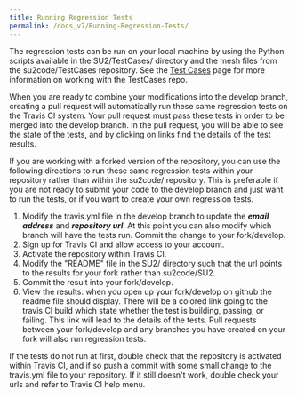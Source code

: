 ```yaml
---
title: Running Regression Tests
permalink: /docs_v7/Running-Regression-Tests/
---
```


The regression tests can be run on your local machine by using the Python scripts available in the SU2/TestCases/ directory and the mesh files from the su2code/TestCases repository. See the [Test Cases](/docs_v7/Test-Cases/) page for more information on working with the TestCases repo.

When you are ready to combine your modifications into the develop branch, creating a pull request will automatically run these same regression tests on the Travis CI system. Your pull request must pass these tests in order to be merged into the develop branch. In the pull request, you will be able to see the state of the tests, and by clicking on links find the details of the test results. 

If you are working with a forked version of the repository, you can use the following directions to run these same regression tests within your repository rather than within the su2code/ repository. This is preferable if you are not ready to submit your code to the develop branch and just want to run the tests, or if you want to create your own regression tests.
 
1. Modify the travis.yml file in the develop branch to update the ***email address*** and ***repository url***. At this point you can also modify which branch will have the tests run. Commit the change to your fork/develop.
2. Sign up for Travis CI and allow access to your account. 
3. Activate the repository within Travis CI.
4. Modify the "README" file in the SU2/ directory such that the url points to the results for your fork rather than su2code/SU2.
5. Commit the result into your fork/develop.
6. View the results: when you open up your fork/develop on github the readme file should display. There will be a colored link going to the travis CI build which state whether the test is building, passing, or failing. This link will lead to the details of the tests. Pull requests between your fork/develop and any branches you have created on your fork will also run regression tests. 

If the tests do not run at first, double check that the repository is activated within Travis CI, and if so push a commit with some small change to the travis.yml file to your repository. If it still doesn't work, double check your urls and refer to Travis CI help menu. 
